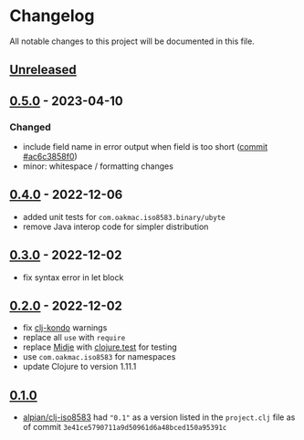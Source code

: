 # Changelog

All notable changes to this project will be documented in this file.

## [Unreleased]

## [0.5.0] - 2023-04-10

### Changed

- include field name in error output when field is too short ([commit #ac6c3858f0](https://github.com/oakmac/com.oakmac.iso8583/commit/ac6c3858f0ea9b36ddaca352b6e8f7c7afaafcb1))
- minor: whitespace / formatting changes

## [0.4.0] - 2022-12-06

- added unit tests for `com.oakmac.iso8583.binary/ubyte`
- remove Java interop code for simpler distribution

## [0.3.0] - 2022-12-02

- fix syntax error in let block

## [0.2.0] - 2022-12-02

- fix [clj-kondo] warnings
- replace all `use` with `require`
- replace [Midje] with [clojure.test] for testing
- use `com.oakmac.iso8583` for namespaces
- update Clojure to version 1.11.1

[clj-kondo]:https://github.com/clj-kondo/clj-kondo
[Midje]:https://github.com/marick/Midje
[clojure.test]:https://clojure.github.io/clojure/clojure.test-api.html

## [0.1.0]

- [alpian/clj-iso8583] had `"0.1"` as a version listed in the `project.clj` file as of commit `3e41ce5790711a9d50961d6a48bced150a95391c`

[alpian/clj-iso8583]:https://github.com/alpian/clj-iso8583

[Unreleased]: https://github.com/oakmac/com.oakmac.iso8583/compare/v0.5.0...HEAD
[0.5.0]: https://github.com/oakmac/com.oakmac.iso8583/releases/tag/v0.5.0
[0.4.0]: https://github.com/oakmac/com.oakmac.iso8583/releases/tag/v0.4.0
[0.3.0]: https://github.com/oakmac/com.oakmac.iso8583/releases/tag/v0.3.0
[0.2.0]: https://github.com/oakmac/com.oakmac.iso8583/releases/tag/v0.2.0
[0.1.0]: https://github.com/alpian/clj-iso8583/tree/3e41ce5790711a9d50961d6a48bced150a95391c
